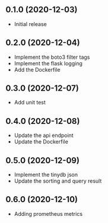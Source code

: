 0.1.0 (2020-12-03)
------------------
* Initial release

0.2.0 (2020-12-04)
------------------
* Implement the boto3 filter tags
* Implement the flask logging
* Add the Dockerfile

0.3.0 (2020-12-07)
------------------
* Add unit test

0.4.0 (2020-12-08)
------------------
* Update the api endpoint
* Update the Dockerfile

0.5.0 (2020-12-09)
------------------
* Implement the tinydb json
* Update the sorting and query result

0.6.0 (2020-12-10)
------------------
* Adding prometheus metrics
